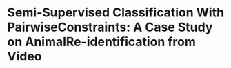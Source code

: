 # Semi-Supervised Classification With PairwiseConstraints: A Case Study on AnimalRe-identification from Video
